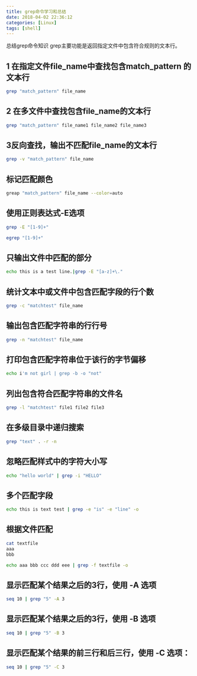 ```yaml
---
title: grep命令学习和总结
date: 2018-04-02 22:36:12
categories: [Linux]
tags: [shell]
---
```


总结grep命令知识
grep主要功能是返回指定文件中包含符合规则的文本行。

## 1 在指定文件file_name中查找包含match_pattern 的文本行
``` bash
grep "match_pattern" file_name
```
 
<!--more-->

## 2 在多文件中查找包含file_name的文本行
``` bash
grep "match_pattern" file_name1 file_name2 file_name3
```

## 3反向查找，输出不匹配file_name的文本行
``` bash
grep -v "match_pattern" file_name
```

## 标记匹配颜色
``` bash
greap "match_pattern" file_name --color=auto
```

## 使用正则表达式-E选项
``` bash
grep -E "[1-9]+"
```

``` bash
egrep "[1-9]+"
```

## 只输出文件中匹配的部分
``` bash
echo this is a test line.|grep -E "[a-z]+\."
```

## 统计文本中或文件中包含匹配字段的行个数
``` bash
grep -c "matchtest" file_name
```

## 输出包含匹配字符串的行行号
``` bash
grep -n "matchtest" file_name
```

## 打印包含匹配字符串位于该行的字节偏移
``` bash
echo i'm not girl | grep -b -o "not"
```
## 列出包含符合匹配字符串的文件名
``` bash
grep -l "matchtest" file1 file2 file3
```
## 在多级目录中递归搜索
``` bash
grep "text" . -r -n
```
## 忽略匹配样式中的字符大小写

``` bash
echo "hello world" | grep -i "HELLO"
```
## 多个匹配字段

``` bash
echo this is text test | grep -e "is" -e "line" -o
```
## 根据文件匹配

``` bash
cat textfile
aaa
bbb
```
``` bash
echo aaa bbb ccc ddd eee | grep -f textfile -o
```

## 显示匹配某个结果之后的3行，使用 -A 选项

``` bash
seq 10 | grep "5" -A 3
```

## 显示匹配某个结果之后的3行，使用 -B 选项

``` bash
seq 10 | grep "5" -B 3
```
## 显示匹配某个结果的前三行和后三行，使用 -C 选项：

``` bash
seq 10 | grep "5" -C 3

```

